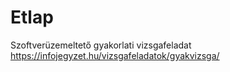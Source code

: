 # Etlap
Szoftverüzemeltető gyakorlati vizsgafeladat
https://infojegyzet.hu/vizsgafeladatok/gyakvizsga/

